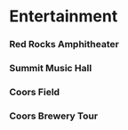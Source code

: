 # Entertainment


### Red Rocks Amphitheater

### Summit Music Hall

### Coors Field

### Coors Brewery Tour
